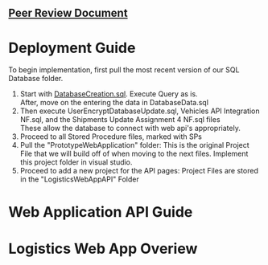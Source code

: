 ## [Peer Review Document](https://1drv.ms/w/c/5cfc798acaccf72b/ES4ew7QUL01EomAFdy6rknAB0UelHyLcDlui1vfIHMAJVw?e=nhm3Qu)

# Deployment Guide
To begin implementation, first pull the most recent version of our SQL Database folder. 
1. Start with [DatabaseCreation.sql](https://github.com/ncf00003/LogisticsWebApplication/blob/main/SQL/DatabaseData.sql). Execute Query as is.
   <br> After, move on the entering the data in DatabaseData.sql
2. Then execute UserEncryptDatabaseUpdate.sql, Vehicles API Integration NF.sql, and the Shipments Update Assignment 4 NF.sql files
   <br> These allow the database to connect with web api's appropriately.
3. Proceed to all Stored Procedure files, marked with SPs 
4. Pull the "PrototypeWebApplication" folder: This is the original Project File that we will build off of when moving to the next files. Implement this project folder in visual studio. 
5. Proceed to add a new project for the API pages: Project Files are stored in the "LogisticsWebAppAPI" Folder 


# Web Application API Guide


# Logistics Web App Overiew
